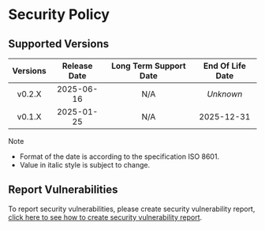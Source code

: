# Security Policy

## Supported Versions

| **Versions** | **Release Date** | **Long Term Support Date** | **End Of Life Date** |
|:-:|:-:|:-:|:-:|
| v0.2.X | 2025-06-16 | N/A | *Unknown* |
| v0.1.X | 2025-01-25 | N/A | 2025-12-31 |

> [!NOTE]
> - Format of the date is according to the specification ISO 8601.
> - Value in italic style is subject to change.

## Report Vulnerabilities

To report security vulnerabilities, please create security vulnerability report, [click here to see how to create security vulnerability report](https://github.com/hugoalh/hugoalh/blob/main/guides/universal-contributing.md#create-security-vulnerability-report).
